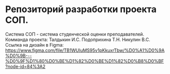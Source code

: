 # Репозиторий разработки проекта СОП.
Система СОП - система студенческой оценки преподавателей.
Комманда проекта:
Талдыкин И.С.
Подоприхина Т.Н.
Никулин В.С.
Ссылка на дизайн в Figma: https://www.figma.com/file/TB1WUIuMS95v1pKkuxrTbw/%D0%A1%D0%9A%D0%9B---%D0%9F%D1%80%D0%BE%D1%82%D0%BE%D1%82%D0%B8%D0%BF?node-id=84%3A2
